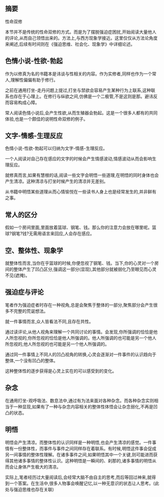 ## 摘要
性命双修

本节并不是传统的性命双修的方式。而是为了摆脱强迫症困扰,开始阅读大量他人的评论,从而自己领悟出来的。方法上,与西方现象学接近。这里仅仅从方法论角度来阐述,后续有时间则在《强迫思维、社会化、现象学》中详细论述。

## 色情小说-性欲-勃起

作为以修真为名的书籍本是讳谈与性相关的内容。作为实修者,同样也作为一个常人,理解性偏偏有助于修行。

之前在通用打坐-走丹问题上提过,打坐与禁欲会容易产生某种行为上联系,这种联系也存在于心理上。在修行与纵欲之间,仿佛是一个二极管,不是这则是那。避讳反而容易构成心障。

常人阅读色情小说后,会产生性欲,从而生殖器会勃起。这是一个很多人都有的共同体验,也是一个颇佳的说明性命双修的例子。

## 文字-情感-生理反应

色情小说-性欲-勃起可以归纳为文字-情感-生理反应。

一个人阅读对自己存在感应的文字的时候会产生情感波动,情感波动从而会影响生理反应。

就修真而言,如果有慧根的话,阅读一些文字会明悟一些道理,在明悟的同时身体也会产生清凉。这种清凉与打坐时候产生的清凉并无差别。

从书籍中明悟某些道理从而心情愉悦在一些读书人身上也是经常发生的,并非鲜有之事。


## 常人的区分

假如一个房间里面,里面放着篮球、钢笔、钱。那么你的注意力会放在哪里呢。篮球?钢笔?钱?无需用语言来回应,人会存在感应。

## 空、整体性、现象学

就整体性而言,当你在乎篮球的时候,你便忽视了钢笔、钱。当下,你的心灵对一个房间的整体产生了凹凸区分,强调这一部分(显现),其他部分就被弱化乃至眼见而心灵不见(遮掩)。

##  强迫症与评论

笔者作为强迫症者时存在一种视角,总是会聚焦于整体的一部分,聚焦部分会产生很多不完整的荒诞想法。

就一件事情而言,众人皆看法不同,且存在共性。

通过读评论,从他人视角来理解一个共同讨论的事情。会发现,你所强调的恰恰是他人所忽视的,你所忽视的恰恰是他人所强调的。他人所强调的也可能是另一个他人所忽视的,他人所忽视的也可能是另一个他人所强调的。

通过同一件事情上不同人的凹凸视角的转换,心灵会逐渐对一件事件的认识趋向于整体,一个没有凹凸的整体。

这种整体性的逐步获得是心灵上实在的可以感受到的变化。

## 杂念

在通用打坐-观呼吸法、数息法中,通过有为法来面对各种杂念。而各种杂念实则相当于一种显现,如果有了一种与杂念内容相关的整体性体悟会让杂念弱化,不再是凹凸的状态。

## 明悟

明悟会产生清凉。而整体性的认识同样是一种明悟,也会产生清凉的感觉。一件事情有一份整体性，而事件与事件之间同样存在着联系。有时候,明悟这件事会促成另一间事情的整体性理解。在诸多事件之间,如果明悟其中一个关键,则可能进而获得其他诸多事情的整体性认识。这种明悟是一瞬间的、刹那的,诸多事情的明悟从而会让身体产生极大的清凉。

实际上,笔者经历过大量阅读后,会经常大脑不由自主的思考,而后等回过神来,就得到一个答案。在生活中,很多人物事会唤醒记忆,以一种无意识的状态让人思考。(此处与强迫思维也存在关联)









